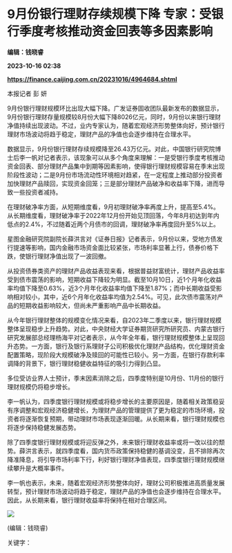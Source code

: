 # 9月份银行理财存续规模下降 专家：受银行季度考核推动资金回表等多因素影响
**编辑：钱晓睿**

**2023-10-16 02:38**

**https://finance.caijing.com.cn/20231016/4964684.shtml**

本报记者 彭 妍

9月份银行理财规模环比出现大幅下降。广发证券固收团队最新发布的数据显示，9月份银行理财存量规模较8月份大幅下降8026亿元，同时，9月份以来银行理财净值持续出现波动。不过，业内专家认为，随着宏观经济形势整体向好，预计银行理财市场波动将趋于稳定，理财产品的净值也会逐步维持在合理水平。

数据显示，9月份银行理财存续规模降至26.43万亿元。对此，中国银行研究院博士后李一帆对记者表示，该现象可以从多个角度来理解：一是受银行季度考核推动资金回表、部分理财产品集中到期等因素影响，使得银行理财规模容易在季末出现阶段性波动；二是9月份市场流动性环境相对趋紧，在一定程度上推动部分投资者加快理财产品赎回，实现资金回笼；三是部分理财产品破净和收益率下降，进而导致一些投资者减持。

在理财破净率方面，从短期维度看，9月初理财破净率再度上升，提高至5.4%。从长期维度看，理财破净率于2022年12月份开始见顶回落，今年8月初达到年内低点的2.4%，不过随着近两个月债市的回调，理财破净率再度回升至5%以上。

星图金融研究院副院长薛洪言对《证券日报》记者表示，9月份以来，受地方债发行提速等影响，国内金融市场资金面比较紧张，市场利率显著上行，债券价格下跌，使银行理财净值出现了一波回撤。

从投资债券类资产的理财产品收益表现来看，根据普益财富统计，理财产品收益率受到债市震荡的影响，短期收益下降较为明显。截至10月10日，近1个月年化收益率均值下降至0.63%，近3个月年化收益率均值下降至1.87%；而中长期收益受影响相对较小，其中，近6个月年化收益率均值为2.54%。可见，此次债市震荡对产品的短期收益影响较大，但尚未严重影响产品中长期收益。

从今年银行理财整体的规模变化情况来看，自2023年二季度以来，银行理财规模整体呈现稳步上升趋势。对此，中央财经大学证券期货研究所研究员、内蒙古银行研究发展部总经理杨海平对记者表示，从今年全年看，银行理财规模整体上呈现回升态势。一方面，银行及银行系理财子公司积极优化理财产品结构，优化理财资金配置策略，现阶段大规模破净及赎回的可能性已较小。另一方面，在银行存款利率调降的背景下，银行理财稳健收益特征的吸引力得到凸显。

多位受访业界人士预计，季末因素消除之后，四季度特别是10月份、11月份的银行理财规模仍将稳步增长。

李一帆认为，四季度银行理财规模或将稳步增长的主要原因是，随着相关政策稳妥有序调整和宏观经济稳健增长，为理财产品的管理提供了更为稳定的市场环境，投资者将逐渐恢复预期，带动理财市场表现逐渐回暖。从长期来看，银行理财规模也将逐步保持稳健发展态势。

除了四季度银行理财规模或将迎反弹之外，未来银行理财收益率或将一改以往的颓势。薛洪言表示，就四季度看，国内货币政策保持稳健的基调没变，且不排除再次降准降息，将引导市场利率下行，利好银行理财净值表现，四季度银行理财规模继续攀升是大概率事件。

李一帆也表示，未来，随着宏观经济形势整体向好，理财公司积极推进高质量发展转型，预计理财市场波动将趋于稳定，理财产品的净值也会逐步维持在合理水平。因此，从长期来看，银行理财收益率将保持在相对合理区间。

![](https://tx1.cdn.caijing.com.cn/2014-03-27/114048455.jpg)

(编辑：钱晓睿)

关键字：